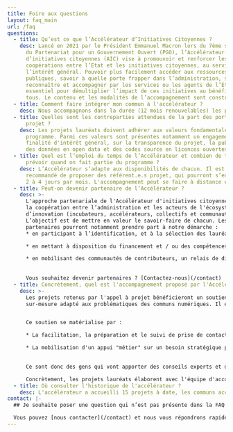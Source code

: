 ```yaml
---
title: Foire aux questions
layout: faq_main
url: /faq
questions:
  - title: Qu’est ce que l’Accélérateur d’Initiatives Citoyennes ?
    desc: Lancé en 2021 par le Président Emmanuel Macron lors du 7ème sommet mondial
      du Partenariat pour un Gouvernement Ouvert (PGO), l’Accélérateur
      d’initiatives citoyennes (AIC) vise à promouvoir et renforcer les
      coopérations entre l’Etat et les initiatives citoyennes, au service de
      l’intérêt général. Pouvoir plus facilement accéder aux ressources
      publiques, savoir à quelle porte frapper dans l’administration, se faire
      reconnaître et accompagner par les services ou les agents de l’État est
      essentiel pour démultiplier l’impact de ces initiatives au bénéfice de
      tous. Le contenu et les modalités de l’accompagnement sont construits autour des besoins présentés par les communs numériques accompagnés et sont enrichis de façon itérative et se positionne en complémentarité avec l’offre existante, publique comme privée, en matière de soutien à d’innovation.
  - title: Comment faire intégrer mon commun à l'accélérateur ?
    desc: Nous accompagnons dans la durée (12 mois renouvelables) les projets sélectionnés et nous sommes actuellement à capacité. Cependant, n'hésitez pas à [nous contacter](/contact) car notre capacité à accueillir de nouveaux projets est amenée à évoluer en fonction de nos moyens.
  - title: Quelles sont les contreparties attendues de la part des porteurs de
      projet ?
    desc: Les projets lauréats doivent adhérer aux valeurs fondamentales du
      programme. Parmi ces valeurs sont présentes notamment un engagement sur la
      finalité d'intérêt général, sur la transparence du projet, la publication
      des données en open data et des codes source en licences ouvertes etc.) et la mention du passage par l’Accélérateur dans les communications du projet.
  - title: Quel est l’emploi du temps de l’Accélérateur et combien de temps faut-il
      prévoir quand on fait partie du programme ?
    desc: L’Accélérateur s’adapte aux disponibilités de chacun. Il est cependant
      recommandé de proposer des référent.e.s projet, qui pourront s’engager
      2 à 4 jours par mois. L'accompagnement peut se faire à distance en fonction de vos disponibilités. Des événements en présentiel auront lieu au cours de l’accompagnement.
  - title: Peut-on devenir partenaire de l’Accélérateur ?
    desc: >-
      L'approche partenariale de l'Accélérateur d'initiatives citoyenne favorise
      la coopération entre l’administration et les acteurs de l'écosystème
      d’innovation (incubateurs, accélérateurs, collectifs et communautés etc.).
      L’objectif est de mettre en valeur le savoir-faire de chacun. Les
      partenaires pourront notamment prendre part à notre démarche :
      * en participant à l’identification, et à la sélection des lauréats

      * en mettant à disposition du financement et / ou des compétences pour les projets accompagnés 

      * en mobilisant des communautés de contributeurs, un relais de distribution ou en prenant part à la gouvernance des projets si cela s’avérait pertinent.
      
      
      Vous souhaitez devenir partenaires ? [Contactez-nous](/contact)
  - title: Concrètement, quel est l'accompagnement proposé par l'Accélérateur ?
    desc: >-
      Les projets retenus par l'appel à projet bénéficieront un soutien
      sur-mesure adapté aux problématiques des communs numériques. Il est assuré dans la durée (12 mois renouvelable) par une [équipe cœur](/equipe) et est enrichi par notre écosystème de partenaires (Make Sense, Communauté Beta Gouv etc.).


      Ce soutien se matérialise par :

      * La facilitation, la préparation et le suivi de prise de contacts avec des partenaires/utilisateurs publics et parapublics qui sont clef pour le développement du projet

      * La mobilisation d'un appui "métier" sur un besoin stratégique pour le développement du projet retenu. Voici quelques exemples de ce qu'est un appui métier : coaching stratégique sur le développement du projet, analyse juridique (des licences, des contrats...), structuration et organsiation de l'équipe, consolidation et animation de la gouvernance, développements techniques...
      

      Ce sont donc des gens qui vont apporter des conseils experts et du temps aux projets. Pour les associations le soutien ne pourra pas excéder le [plafond des aides d'Etat](https://associations.gouv.fr/aides-d-etat-nouveau-reglement-de-minimis.html).

      Concrètement, les projets lauréats élaborent avec l'équipe d'accompagnement, une feuille de route établissant leurs priorités, les objectifs et les moyens à atteindre durant la durée de l'accompagnement. Cette feuille de route sera mise à jour régulièrement lors de points avec l'équipe d'accompagnement. N'hésitez pas à consulter la page [accompagnement](/accompagnement) pour plus de détails.
  - title: Où consulter l'historique de l'accélérateur ?
    desc: L'accélérateur a accueilli 15 projets à date, les communs accompagnés actuellement sont visible sur cette [page](/#communs-laureats). Si vous souhaitez consulter l'historique des projects accompagnés, rendez-vous sur la page [lauréats](/laureats)
contact: |-
  ## Je souhaite poser une question qui n’est pas présente dans la FAQ ?

  Vous pouvez [nous contacter](/contact) et nous vous répondrons rapidement
---
```

